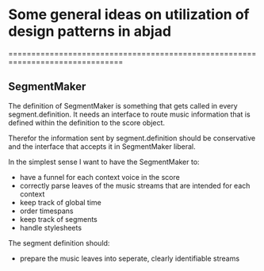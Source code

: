 # Some general ideas on utilization of design patterns in abjad #
===============================================================================

## SegmentMaker

The definition of SegmentMaker is something that gets called in every
segment.definition. It needs an interface to route music information that is
defined within the definition to the score object. 

Therefor the information sent by segment.definition should be conservative 
and the interface that accepts it in SegmentMaker liberal. 

In the simplest sense I want to have the SegmentMaker to: 
 + have a funnel for each context voice in the score
 + correctly parse leaves of the music streams that are intended for each context
 + keep track of global time
 + order timespans
 + keep track of segments
 + handle stylesheets

The segment definition should: 
 + prepare the music leaves into seperate, clearly identifiable streams 

